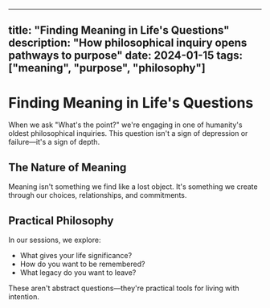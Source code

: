 ---

## title: "Finding Meaning in Life's Questions" description: "How philosophical inquiry opens pathways to purpose" date: 2024-01-15 tags: ["meaning", "purpose", "philosophy"]

# Finding Meaning in Life's Questions

When we ask "What's the point?" we're engaging in one of humanity's oldest philosophical inquiries. This question isn't a sign of depression or failure—it's a sign of depth.

## The Nature of Meaning

Meaning isn't something we find like a lost object. It's something we create through our choices, relationships, and commitments.

## Practical Philosophy

In our sessions, we explore:

- What gives your life significance?
- How do you want to be remembered?
- What legacy do you want to leave?

These aren't abstract questions—they're practical tools for living with intention.
